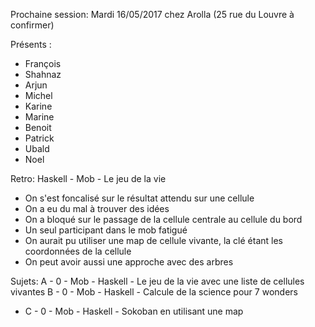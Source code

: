 Prochaine session: Mardi 16/05/2017
chez Arolla (25 rue du Louvre à confirmer) 

Présents :
- François
- Shahnaz
- Arjun
- Michel
- Karine
- Marine
- Benoit
- Patrick
- Ubald
- Noel

Retro: Haskell - Mob - Le jeu de la vie
- On s'est foncalisé sur le résultat attendu sur une cellule
- On a eu du mal à trouver des idées
- On a bloqué sur le passage de la cellule centrale au cellule du bord
- Un seul participant dans le mob fatigué
- On aurait pu utiliser une map de cellule vivante, la clé étant les coordonnées de la cellule
- On peut avoir aussi une approche avec des arbres
 
Sujets:
A - 0 - Mob - Haskell - Le jeu de la vie avec une liste de cellules vivantes
B - 0 - Mob - Haskell - Calcule de la science pour 7 wonders
* C - 0 - Mob - Haskell - Sokoban en utilisant une map



